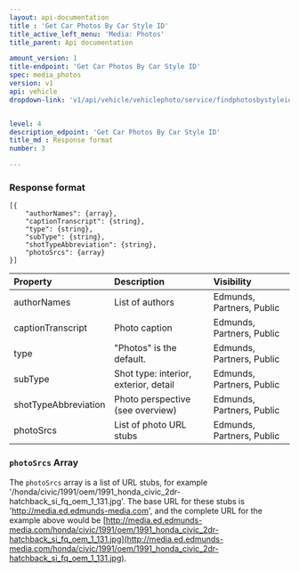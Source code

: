 ```yaml
---
layout: api-documentation
title : 'Get Car Photos By Car Style ID'
title_active_left_menu: 'Media: Photos'
title_parent: Api documentation

amount_version: 1
title-endpoint: 'Get Car Photos By Car Style ID'
spec: media_photos
version: v1
api: vehicle
dropdown-link: 'v1/api/vehicle/vehiclephoto/service/findphotosbystyleid'


level: 4
description_edpoint: 'Get Car Photos By Car Style ID'
title_md : Response format
number: 3

---
```


### Response format

	[{
	    "authorNames": {array},
	    "captionTranscript": {string},
	    "type": {string},
	    "subType": {string},
	    "shotTypeAbbreviation": {string},
	    "photoSrcs": {array}
	}]
	

| Property      		| Description                         	| Visibility                |
|:----------------------|:--------------------------------------|:------------------------- |
| authorNames	    	| List of authors						| Edmunds, Partners, Public	|
| captionTranscript		| Photo caption						 	| Edmunds, Partners, Public	|
| type	    			| "Photos" is the default.			 	| Edmunds, Partners, Public |
| subType    			| Shot type: interior, exterior, detail	| Edmunds, Partners, Public |
| shotTypeAbbreviation  | Photo perspective (see overview)		| Edmunds, Partners, Public |
| photoSrcs    			| List of photo URL stubs				| Edmunds, Partners, Public |

### `photoSrcs` Array

The `photoSrcs` array is a list of URL stubs, for example '/honda/civic/1991/oem/1991_honda_civic_2dr-hatchback_si_fq_oem_1_131.jpg'. The base URL for these stubs is 'http://media.ed.edmunds-media.com', and the complete URL for the example above would be [http://media.ed.edmunds-media.com/honda/civic/1991/oem/1991_honda_civic_2dr-hatchback_si_fq_oem_1_131.jpg](http://media.ed.edmunds-media.com/honda/civic/1991/oem/1991_honda_civic_2dr-hatchback_si_fq_oem_1_131.jpg).